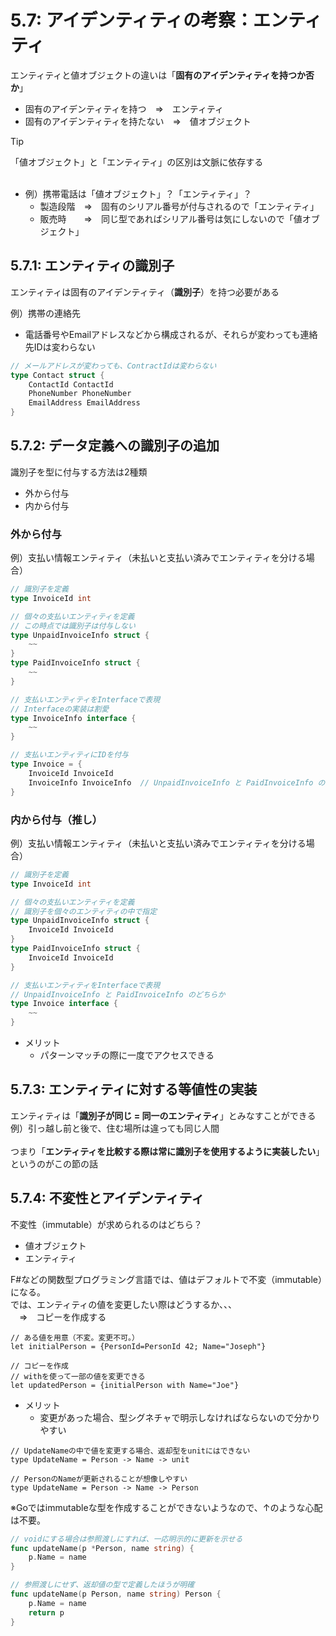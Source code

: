 # 5.7: アイデンティティの考察：エンティティ
エンティティと値オブジェクトの違いは「**固有のアイデンティティを持つか否か**」<br>
* 固有のアイデンティティを持つ　⇒　エンティティ
* 固有のアイデンティティを持たない　⇒　値オブジェクト

> [!TIP]
> 「値オブジェクト」と「エンティティ」の区別は文脈に依存する<br>
> <br>
> * 例）携帯電話は「値オブジェクト」？「エンティティ」？
>   * 製造段階　⇒　固有のシリアル番号が付与されるので「エンティティ」
>   * 販売時　　⇒　同じ型であればシリアル番号は気にしないので「値オブジェクト」

## 5.7.1: エンティティの識別子
エンティティは固有のアイデンティティ（**識別子**）を持つ必要がある<br>

例）携帯の連絡先<br>
* 電話番号やEmailアドレスなどから構成されるが、それらが変わっても連絡先IDは変わらない

```Go
// メールアドレスが変わっても、ContractIdは変わらない
type Contact struct {
    ContactId ContactId
    PhoneNumber PhoneNumber
    EmailAddress EmailAddress
}
```


## 5.7.2: データ定義への識別子の追加
識別子を型に付与する方法は2種類
* 外から付与
* 内から付与

### 外から付与
例）支払い情報エンティティ（未払いと支払い済みでエンティティを分ける場合）
```Go
// 識別子を定義
type InvoiceId int

// 個々の支払いエンティティを定義
// この時点では識別子は付与しない
type UnpaidInvoiceInfo struct {
    ~~
}
type PaidInvoiceInfo struct {
    ~~
}

// 支払いエンティティをInterfaceで表現
// Interfaceの実装は割愛
type InvoiceInfo interface {
    ~~
}

// 支払いエンティティにIDを付与
type Invoice = {
    InvoiceId InvoiceId
    InvoiceInfo InvoiceInfo  // UnpaidInvoiceInfo と PaidInvoiceInfo のどちらか
}
```

### 内から付与（推し）
例）支払い情報エンティティ（未払いと支払い済みでエンティティを分ける場合）
```Go
// 識別子を定義
type InvoiceId int

// 個々の支払いエンティティを定義
// 識別子を個々のエンティティの中で指定
type UnpaidInvoiceInfo struct {
    InvoiceId InvoiceId
}
type PaidInvoiceInfo struct {
    InvoiceId InvoiceId
}

// 支払いエンティティをInterfaceで表現
// UnpaidInvoiceInfo と PaidInvoiceInfo のどちらか
type Invoice interface {
    ~~
}
```

* メリット
  * パターンマッチの際に一度でアクセスできる

## 5.7.3: エンティティに対する等値性の実装
エンティティは「**識別子が同じ = 同一のエンティティ**」とみなすことができる<br>
例）引っ越し前と後で、住む場所は違っても同じ人間<br>
<br>
つまり「**エンティティを比較する際は常に識別子を使用するように実装したい**」というのがこの節の話<br>


## 5.7.4: 不変性とアイデンティティ
不変性（immutable）が求められるのはどちら？
* 値オブジェクト
* エンティティ

F#などの関数型プログラミング言語では、値はデフォルトで不変（immutable）になる。<br>
では、エンティティの値を変更したい際はどうするか、、、<br>
　⇒　コピーを作成する<br>

```F#
// ある値を用意（不変。変更不可。）
let initialPerson = {PersonId=PersonId 42; Name="Joseph"}

// コピーを作成
// withを使って一部の値を変更できる
let updatedPerson = {initialPerson with Name="Joe"}
```

* メリット
  * 変更があった場合、型シグネチャで明示しなければならないので分かりやすい
```F#
// UpdateNameの中で値を変更する場合、返却型をunitにはできない
type UpdateName = Person -> Name -> unit

// PersonのNameが更新されることが想像しやすい
type UpdateName = Person -> Name -> Person
```


※Goではimmutableな型を作成することができないようなので、↑のような心配は不要。

```Go
// voidにする場合は参照渡しにすれば、一応明示的に更新を示せる
func updateName(p *Person, name string) {
    p.Name = name
}

// 参照渡しにせず、返却値の型で定義したほうが明確
func updateName(p Person, name string) Person {
    p.Name = name
    return p
}
```

